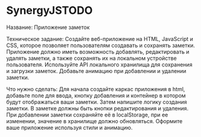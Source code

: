 # SynergyJSTODO
Название: Приложение заметок

Техническое задание:
Создайте веб-приложение на HTML, JavaScript и CSS, которое позволяет пользователям создавать и сохранять заметки. Приложение должно иметь возможность добавлять, редактировать и удалять заметки, а также сохранять их на локальном устройстве пользователя. Используйте API локального хранилища для сохранения и загрузки заметок.
Добавьте анимацию при добавлении и удалении заметки.


Что нужно сделать:
Для начала создайте каркас приложения в html, добавьте поле для ввода, кнопку добавления и контейнер в котором будут отображаться ваши заметки. Затем напишите логику создания заметки. В заметке должны быть кнопки редактирования и удаления. При добавлении заметки сохраняйте её в localStorage, при ее изменении, значение в хранилище должно обновляться. Оформите ваше приложение используя стили и анимацию.

